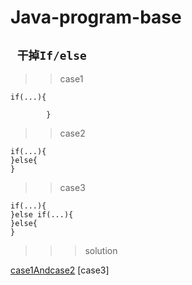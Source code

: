 # Java-program-base
` 干掉If/else`
---------------------------------------
>>case1
```
if(...){
            
        }
```
>>case2
```
if(...){
}else{
}
```
>>case3
```
if(...){
}else if(...){
}else{
}
```

>>> solution

[case1Andcase2](/src/com/glod/base/IfAndElseOptimize.java)
[case3]